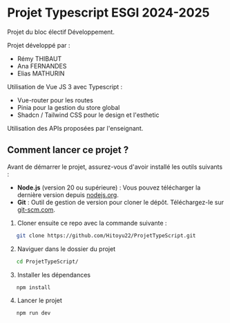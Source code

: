 # Projet Typescript ESGI 2024-2025


Projet du bloc électif Développement.

Projet développé par : 

- Rémy THIBAUT 
- Ana FERNANDES
- Elias MATHURIN


Utilisation de Vue JS 3 avec Typescript : 

- Vue-router pour les routes
- Pinia pour la gestion du store global
- Shadcn / Tailwind CSS pour le design et l'esthetic 


Utilisation des APIs proposées par l'enseignant.


## Comment lancer ce projet ? 

Avant de démarrer le projet, assurez-vous d'avoir installé les outils suivants :

- **Node.js** (version 20 ou supérieure) : Vous pouvez télécharger la dernière version depuis [nodejs.org](https://nodejs.org/).
- **Git** : Outil de gestion de version pour cloner le dépôt. Téléchargez-le sur [git-scm.com](https://git-scm.com/).

1. Cloner ensuite ce repo avec la commande suivante : 

```bash
   git clone https://github.com/Hitoyu22/ProjetTypeScript.git
```

2. Naviguer dans le dossier du projet

```bash
   cd ProjetTypeScript/
```

3. Installer les dépendances

```bash
   npm install 
```

4. Lancer le projet 

```bash
   npm run dev
```
